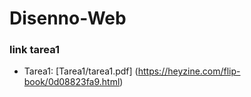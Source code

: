 # Disenno-Web

### link tarea1

- Tarea1: [Tarea1/tarea1.pdf] (https://heyzine.com/flip-book/0d08823fa9.html)

